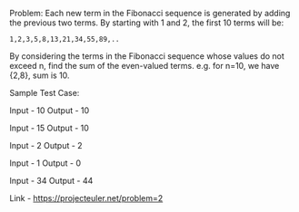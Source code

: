 Problem:
Each new term in the Fibonacci sequence is generated by adding the previous two
terms. By starting with 1 and 2, the first 10 terms will be:

    1,2,3,5,8,13,21,34,55,89,..

By considering the terms in the Fibonacci sequence whose values do not exceed
n, find the sum of the even-valued terms. e.g. for n=10, we have {2,8}, sum is
10.

Sample Test Case:
 
 Input - 10
 Output - 10

 Input - 15
 Output - 10
  
 Input - 2
 Output - 2
 
 Input - 1
 Output - 0

Input - 34
Output - 44

Link - https://projecteuler.net/problem=2